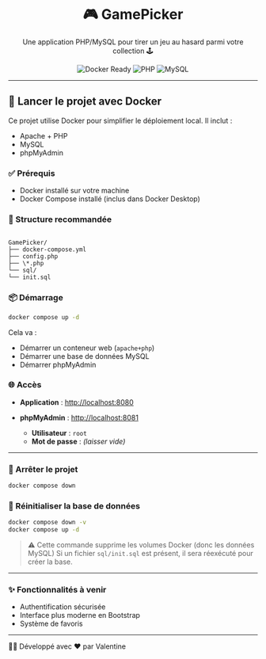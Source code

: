 <h1 align="center">🎮 GamePicker</h1>

<p align="center">
  Une application PHP/MySQL pour tirer un jeu au hasard parmi votre collection 🕹️
</p>

<p align="center">
  <img src="https://img.shields.io/badge/docker-ready-blue?logo=docker" alt="Docker Ready" />
  <img src="https://img.shields.io/badge/php-7.4+-8892BF?logo=php" alt="PHP" />
  <img src="https://img.shields.io/badge/mysql-5.7-blue?logo=mysql" alt="MySQL" />
</p>

---

## 🚀 Lancer le projet avec Docker

Ce projet utilise Docker pour simplifier le déploiement local. Il inclut :

- Apache + PHP
- MySQL
- phpMyAdmin

### ✅ Prérequis

- Docker installé sur votre machine
- Docker Compose installé (inclus dans Docker Desktop)

### 📁 Structure recommandée

```

GamePicker/
├── docker-compose.yml
├── config.php
├── \*.php
└── sql/
└── init.sql

````

### 📦 Démarrage

```bash
docker compose up -d
````

Cela va :

* Démarrer un conteneur web (`apache+php`)
* Démarrer une base de données MySQL
* Démarrer phpMyAdmin

### 🌐 Accès

* **Application** : [http://localhost:8080](http://localhost:8080)
* **phpMyAdmin** : [http://localhost:8081](http://localhost:8081)

  * **Utilisateur** : `root`
  * **Mot de passe** : *(laisser vide)*

---

### 🛑 Arrêter le projet

```bash
docker compose down
```

### 🔄 Réinitialiser la base de données

```bash
docker compose down -v
docker compose up -d
```

> ⚠️ Cette commande supprime les volumes Docker (donc les données MySQL)
> Si un fichier `sql/init.sql` est présent, il sera réexécuté pour créer la base.

---

### ✨ Fonctionnalités à venir

* Authentification sécurisée
* Interface plus moderne en Bootstrap
* Système de favoris

---

👩‍💻 Développé avec ❤️ par Valentine
